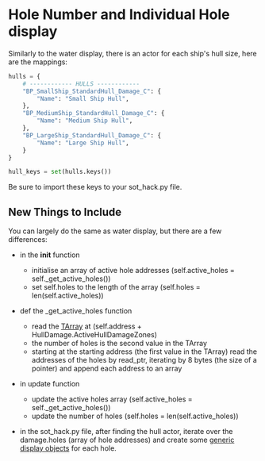 # Hole Number and Individual Hole display
Similarly to the water display, there is an actor for each ship's hull size, here are the mappings:
```python
hulls = {
    # ------------ HULLS ------------
    "BP_SmallShip_StandardHull_Damage_C": {
        "Name": "Small Ship Hull",
    },
    "BP_MediumShip_StandardHull_Damage_C": {
        "Name": "Medium Ship Hull",
    },
    "BP_LargeShip_StandardHull_Damage_C": {
        "Name": "Large Ship Hull",
    }
}

hull_keys = set(hulls.keys())
```
Be sure to import these keys to your sot_hack.py file.

## New Things to Include
You can largely do the same as water display, but there are a few differences:
- in the __init__ function
    - initialise an array of active hole addresses (self.active_holes = self._get_active_holes())
    - set self.holes to the length of the array (self.holes = len(self.active_holes))

- def the _get_active_holes function
    - read the [TArray](../TArray.md) at (self.address + HullDamage.ActiveHullDamageZones)
    - the number of holes is the second value in the TArray
    - starting at the starting address (the first value in the TArray) read the addresses of the holes by read_ptr, iterating by 8 bytes (the size of a pointer) and append each address to an array

- in update function
    - update the active holes array (self.active_holes = self._get_active_holes())
    - update the number of holes (self.holes = len(self.active_holes))

- in the sot_hack.py file, after finding the hull actor, iterate over the damage.holes (array of hole addresses) and create some [generic display objects](./GenericActorDisplay.md) for each hole.